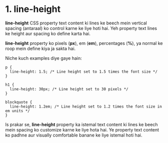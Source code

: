 # 1. line-height

**line-height** CSS property text content ki lines ke beech mein vertical spacing (antaraal) ko control karne ke liye hoti hai. Yeh property text lines ke height aur spacing ko define karta hai.

**line-height** property ko pixels (**px**), em (**em**), percentages (**%**), ya normal ke roop mein define kiya ja sakta hai.

Niche kuch examples diye gaye hain:

```
p {
  line-height: 1.5; /* Line height set to 1.5 times the font size */
}
```

```
h1 {
  line-height: 30px; /* Line height set to 30 pixels */
}
```

```
blockquote {
  line-height: 1.2em; /* Line height set to 1.2 times the font size in em units */
}
```

Is prakar se, **line-height** property ka istemal text content ki lines ke beech mein spacing ko customize karne ke liye hota hai. Ye property text content ko padhne aur visually comfortable banane ke liye istemal hoti hai.